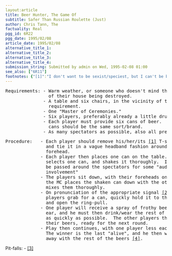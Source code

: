 ```yaml
---
layout:article
title: Beer Hunter, The Game Of
subtitle: Safer Than Russian Roulette (Just)
author: Chris Tann, The
factuality: Real
pgg_id: 6R22
pgg_date: 1995/02/08
article_date: 1995/02/08
alternative_title_1: 
alternative_title_2: 
alternative_title_3: 
alternative_title_4: 
submission_string: Submitted by admin on Wed, 1995-02-08 01:00
see_also: ["6R11"]
footnotes: {"[1]":"I don't want to be sexist/speciest, but I can't be bothered typing in \"he/she/its\" every time. It doesn't scan very well either, and often comes out sounding like \"He shits\", which is not particularly poetic. So, I am just going to use \"he\" from now on. Sorry.","[2]":"\"Go\" is the traditional, albeit unimaginative, choice.","[3]":"Or more commonly, staggers.","[4]":"This should be 10 cans, but don't depend on it. Rottomathematics often apply, which is even more tortuous than Bistromathematics."}
---
```

<div>
<pre>
Requirements: - Warm weather, or someone who doesn't mind the inside
                of their house being destroyed.
              - A table and six chairs, in the vicinity of the first
                requirement.
              - One "Master of Ceremonies."
              - Six players, preferably already a little drunk.
              - Each player must provide six cans of beer.  All beer
                cans should be the same sort/brand.
              - As many spectators as possible, also all preferably drunk
</pre>
<pre>
Procedure:   - Each player should remove his/her/its <a href="#footnotes.1" class="footnote-link">[1]</a> T-shirt,
               and tie it in a vague headband fashion around their
               forehead.
             - Each player then places one can on the table.  The MC
               selects one can, and shakes it thoroughly.  It can also
               be passed around the spectators for some "audience
               involvement"
             - The players sit down, with their foreheads on the table.
               the MC places the shaken can down with the others, and
               mixes them thoroughly.
             - On pronunciation of the appropriate signal <a href="#footnotes.2" class="footnote-link">[2]</a>, the
               players grab for a can, quickly hold it to their ear,
               and open the ring-pull.
             - One player will receive a spray of frothy beer in the
               ear, and he must then drink/wear the rest of the can
               as quickly as possible.  The other players then finish
               their beers, ready for the next round.
             - Play then continues, with one player less each round.
               The winner is the last "alive", and he then walks <a href="#footnotes.3" class="footnote-link">[3]</a>
               away with the rest of the beers <a href="#footnotes.4" class="footnote-link">[4]</a>.
</pre>
<p>Pit-falls: - <a href="#footnotes.3" class="footnote-link">[3]</a></p>
</div>
